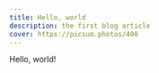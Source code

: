```yaml
---
title: Hello, world
description: the first blog article
cover: https://picsum.photos/400
---
```

Hello, world!